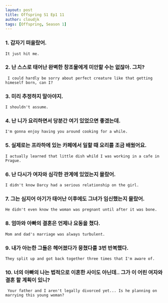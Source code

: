 ```yaml
---
layout: post
title: Offspring S1 Ep1 11
author: cloudjk
tags: [Offspring, Season 1]
---
```


### 1. 갑자기 떠올랐어.
    It just hit me.

### 2. 난 스스로 태어난 완벽한 창조물에게 미안할 수는 없잖아. 그치? 
     I could hardly be sorry about perfect creature like that getting himeself born, can I?

### 3. 미리 추정하지 말아야지.
    I shouldn't assume.

### 4. 난 니가 요리하면서 당분간 여기 있었으면 좋겠는데. 
    I'm gonna enjoy having you around cooking for a while.

### 5. 실제로는 프라하에 있는 카페에서 일할 때 요리를 조금 배웠어요.
    I actually learned that little dish whild I was working in a cafe in Prague.

### 6. 난 다시가 여자와 심각한 관계에 있었는지 몰랐어.
    I didn't know Darcy had a serious relationship on the girl.

### 7. 그는 심지어 아기가 태어난 이후에도 그녀가 임신했는지 몰랐어.
    He didn't even know the woman was pregnant until after it was bone.

### 8. 엄마와 아빠의 결혼은 언제나 요동을 쳤다.
    Mom and dad's marriage was always turbulent.

### 9. 내가 아는한 그들은 헤어졌다가 뭉쳤다를 3번 반복했다.
    They split up and got back together three times that I'm aware of.

### 10. 너의 아빠의 나는 법적으로 이혼한 사이도 아닌데.. 그가 이 어린 여자와 결혼 할 계획이 있니?
     Your father and I aren't legally divorced yet... Is he planning on marrying this young woman?